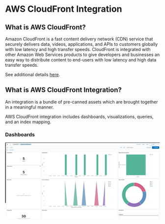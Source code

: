 # AWS CloudFront Integration

## What is AWS CloudFront?

Amazon CloudFront is a fast content delivery network (CDN) service that securely delivers data, videos, applications, and APIs to customers globally with low latency and high transfer speeds. CloudFront is integrated with other Amazon Web Services products to give developers and businesses an easy way to distribute content to end-users with low latency and high data transfer speeds.

See additional details [here](https://aws.amazon.com/cloudfront/).

## What is AWS CloudFront Integration?

An integration is a bundle of pre-canned assets which are brought together in a meaningful manner.

AWS CloudFront integration includes dashboards, visualizations, queries, and an index mapping.

### Dashboards
![AWS CloudFront Dashboard](../static/dashboard.png)
